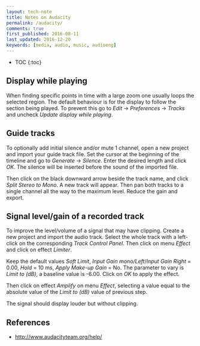 ```yaml
---
layout: tech-note
title: Notes on Audacity
permalink: /audacity/
comments: true
first_published: 2016-08-11
last_updated: 2016-12-20
keywords: [media, audio, music, audioeng]
---
```


* TOC
{:toc}

## Display while playing

When finding specific points in time with a large zoom one usually loops the
selected region. The default behaviour is for the display to follow the section
being played. To prevent this go to *Edit* -> *Preferences* -> *Tracks* and
uncheck *Update display while playing*.

## Guide tracks

To optionally add initial silence and/or mute 1 channel, open a new project and
import your guide track file. Set the cursor at the beginning of the timeline
and go to *Generate* -> *Silence*. Enter the desired length and click *OK*. The
silence will be inserted before the sound of the imported file.

Then click on the black downward arrow beside the track name, and click *Split
Stereo to Mono*. A new track will appear. Then pan both tracks to a single
channel all the way to the maximum level. Reduce the gain and export.

## Signal level/gain of a recorded track

To improve the level/volume of a signal that may have clipping. Create a new
project and import the audio track. Select the whole track with a left-click on
the corresponding *Track Control Panel*. Then click on menu *Effect* and click
on effect *Limiter*.

Keep the default values *Soft Limit*, *Input Gain mono/Left*/*Input Gain Right*
= 0.00, *Hold* = 10 ms, *Apply Make-up Gain* = No. The parameter to vary is
*Limit to (dB)*, a baseline value is -6.00. Click on *OK* to apply the effect.

Then click on effect *Amplify* on menu *Effect*, selecting a value equal to the
absolute value of the *Limit to (dB)* value of previous step.

The signal should display louder but without clipping.

## References

- <http://www.audacityteam.org/help/>
